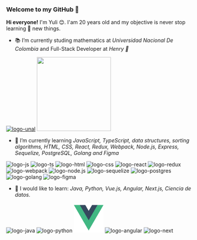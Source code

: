 ### Welcome to my GitHub 👋

**Hi everyone!** I'm Yuli :blush:. I'am 20 years old and my objective is never stop learning :notebook_with_decorative_cover: new things.

- :books: I’m currently studing mathematics at *Universidad Nacional De Colombia* and Full-Stack Developer at *Henry :yellow_heart:*

 <a href="https://unal.edu.co/"> <img alt="logo-unal" src="https://upload.wikimedia.org/wikipedia/commons/0/0a/Logotipo_de_la_Universidad_Nacional_de_Colombia.svg" height="200" width="200"></a>  <a href="https://www.soyhenry.com/"> <img src="https://hypernoir.com/wp-content/uploads/2020/11/Henry.png" height="200" width="200"> </a>
- 🌱 I’m currently learning *JavaScript, TypeScript, data structures, sorting algorithms, HTML, CSS, React, Redux, Webpack, Node.js, Express, Sequelize, PostgreSQL, Golang and Figma* 


 <img alt="logo-js" src="https://upload.wikimedia.org/wikipedia/commons/thumb/9/99/Unofficial_JavaScript_logo_2.svg/480px-Unofficial_JavaScript_logo_2.svg.png" height="80" width="80"> <img alt="logo-ts" src="https://upload.wikimedia.org/wikipedia/commons/thumb/4/4c/Typescript_logo_2020.svg/1200px-Typescript_logo_2020.svg.png" height="80" width="80"> <img alt="logo-html" src="https://upload.wikimedia.org/wikipedia/commons/thumb/6/61/HTML5_logo_and_wordmark.svg/1024px-HTML5_logo_and_wordmark.svg.png" height="90" width="90">     <img alt="logo-css" src="https://cdn.freebiesupply.com/logos/large/2x/css3-logo-png-transparent.png" height="100" width="100">      <img alt="logo-react" src="https://upload.wikimedia.org/wikipedia/commons/thumb/4/47/React.svg/1200px-React.svg.png" height="90" width="100">      <img alt="logo-redux" src="https://upload.wikimedia.org/wikipedia/commons/thumb/3/30/Redux_Logo.png/1200px-Redux_Logo.png" height="80" width="300">   <img alt="logo-webpack" src="https://repository-images.githubusercontent.com/76603199/0d36ee00-8030-11e9-9d07-c393f6039471" height="100" width="100">   <img alt="logo-node.js" src="https://cdn.pixabay.com/photo/2015/04/23/17/41/node-js-736399_1280.png" height="80" width="160"> <img alt="logo-sequelize" src="https://cdn.icon-icons.com/icons2/2107/PNG/512/file_type_sequelize_icon_130173.png" height="100" width="100"> <img alt="logo-postgres" src="https://upload.wikimedia.org/wikipedia/commons/thumb/2/29/Postgresql_elephant.svg/1200px-Postgresql_elephant.svg.png" height="100" width="100"> <img alt="logo-golang" src="https://upload.wikimedia.org/wikipedia/commons/thumb/0/05/Go_Logo_Blue.svg/1200px-Go_Logo_Blue.svg.png" height="70" width="100"> <img alt="logo-figma" src="https://cdn.iconscout.com/icon/free/png-256/figma-682083.png" height="80" width="80"> 
 
 - 📖 I would like to learn: *Java, Python, Vue.js, Angular, Next.js, Ciencia de datos.*
 
 <img alt="logo-java" src="https://i.blogs.es/8d2420/650_1000_java/1366_2000.png" height="80" width="80"> <img alt="logo-python" src="https://upload.wikimedia.org/wikipedia/commons/thumb/c/c3/Python-logo-notext.svg/2048px-Python-logo-notext.svg.png" height="80" width="80"> <img alt="logo-vue" src="https://raw.githubusercontent.com/github/explore/80688e429a7d4ef2fca1e82350fe8e3517d3494d/topics/vue/vue.png" height="80" width="80"> <img alt="logo-angular" src="https://docs.angular.lat/assets/images/logos/angular/angular.png" height="80" width="80"> <img alt="logo-next" src="https://upload.wikimedia.org/wikipedia/commons/thumb/8/8e/Nextjs-logo.svg/800px-Nextjs-logo.svg.png" height="80" width="100">
 
 
<!--- 👯 I’m looking to collaborate on ...
- 🤔 I’m looking for help with ...
- 💬 Ask me about ...
- 📫 How to reach me: ...
- 😄 Pronouns: ...
- ⚡ Fun fact: ...-->
